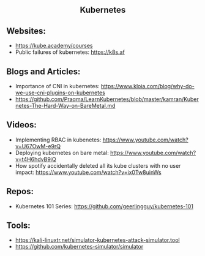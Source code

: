<h2 align="center">Kubernetes</h2>

## Websites:
 * https://kube.academy/courses
 * Public failures of kubernetes: https://k8s.af

## Blogs and Articles:
 * Importance of CNI in kubernetes: https://www.kloia.com/blog/why-do-we-use-cni-plugins-on-kubernetes
 * https://github.com/Praqma/LearnKubernetes/blob/master/kamran/Kubernetes-The-Hard-Way-on-BareMetal.md

## Videos:
 * Implementing RBAC in kubenetes: https://www.youtube.com/watch?v=U67OwM-e9rQ
 * Deploying kubernetes on bare metal: https://www.youtube.com/watch?v=t4H6hdvB9iQ
 * How spotify accidentally deleted all its kube clusters with no user impact: https://www.youtube.com/watch?v=ix0Tw8uinWs

## Repos:
 * Kubernetes 101 Series: https://github.com/geerlingguy/kubernetes-101

## Tools:
 * https://kali-linuxtr.net/simulator-kubernetes-attack-simulator.tool
 * https://github.com/kubernetes-simulator/simulator
